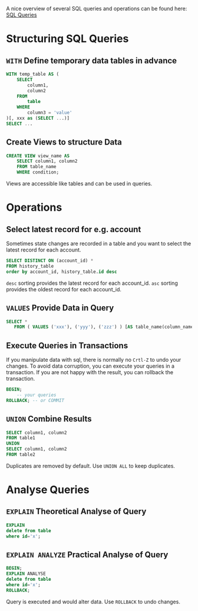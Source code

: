 A nice overview of several SQL queries and operations can be found here: [SQL Queries](https://learnsql.com/blog/sql-basics-cheat-sheet/sql-basics-cheat-sheet-a3.pdf)

# Structuring SQL Queries

## `WITH` Define temporary data tables in advance

```sql
WITH temp_table AS (
    SELECT
        column1,
        column2
    FROM
        table
    WHERE
        column3 = 'value'
)[, xxx as (SELECT ...)]
SELECT ...
```

## Create Views to structure Data

```sql
CREATE VIEW view_name AS
    SELECT column1, column2
    FROM table_name
    WHERE condition;
```
Views are accessible like tables and can be used in queries.

# Operations

## Select latest record for e.g. account

Sometimes state changes are recorded in a table and you want to select the latest record for each account.

```sql
SELECT DISTINCT ON (account_id) *
FROM history_table
order by account_id, history_table.id desc
```
`desc` sorting provides the latest record for each account_id.
`asc` sorting provides the oldest record for each account_id.


## `VALUES` Provide Data in Query

```sql
SELECT *
   FROM ( VALUES ('xxx'), ('yyy'), ('zzz') ) [AS table_name(column_name)]

```

## Execute Queries in Transactions

If you manipulate data with sql, there is normally no `Crtl-Z` to undo your changes. 
To avoid data corruption, you can execute your queries in a transaction.
If you are not happy with the result, you can rollback the transaction.

```sql
BEGIN;
    -- your queries
ROLLBACK; -- or COMMIT
```

## `UNION` Combine Results

```sql
SELECT column1, column2
FROM table1
UNION
SELECT column1, column2
FROM table2
```
Duplicates are removed by default. Use `UNION ALL` to keep duplicates.

# Analyse Queries

## `EXPLAIN` Theoretical Analyse of Query

```sql
EXPLAIN 
delete from table
where id='x';

```

## `EXPLAIN ANALYZE` Practical Analyse of Query
    
```sql
BEGIN;
EXPLAIN ANALYSE 
delete from table
where id='x';
ROLLBACK;

```
Query is executed and would alter data. Use `ROLLBACK` to undo changes.